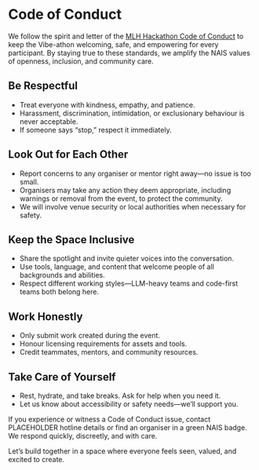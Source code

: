 # Code of Conduct

We follow the spirit and letter of the [MLH Hackathon Code of Conduct](https://static.mlh.io/docs/mlh-code-of-conduct.pdf) to keep the Vibe-athon welcoming, safe, and empowering for every participant. By staying true to these standards, we amplify the NAIS values of openness, inclusion, and community care.

## Be Respectful

- Treat everyone with kindness, empathy, and patience.
- Harassment, discrimination, intimidation, or exclusionary behaviour is never acceptable.
- If someone says “stop,” respect it immediately.

## Look Out for Each Other

- Report concerns to any organiser or mentor right away—no issue is too small.
- Organisers may take any action they deem appropriate, including warnings or removal from the event, to protect the community.
- We will involve venue security or local authorities when necessary for safety.

## Keep the Space Inclusive

- Share the spotlight and invite quieter voices into the conversation.
- Use tools, language, and content that welcome people of all backgrounds and abilities.
- Respect different working styles—LLM-heavy teams and code-first teams both belong here.

## Work Honestly

- Only submit work created during the event.
- Honour licensing requirements for assets and tools.
- Credit teammates, mentors, and community resources.

## Take Care of Yourself

- Rest, hydrate, and take breaks. Ask for help when you need it.
- Let us know about accessibility or safety needs—we’ll support you.

If you experience or witness a Code of Conduct issue, contact PLACEHOLDER hotline details or find an organiser in a green NAIS badge. We respond quickly, discreetly, and with care.

Let’s build together in a space where everyone feels seen, valued, and excited to create.
